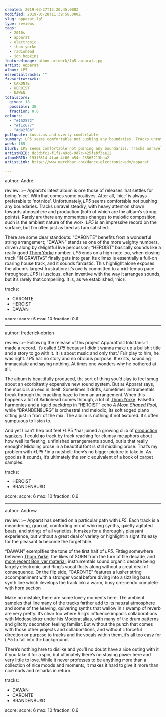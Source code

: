 ```yaml
---
created: 2019-03-27T12:20:45.000Z
modified: 2019-03-28T11:39:58.000Z
slug: apparat-lp5
type: reviews
tags:
  - 2010s
  - apparat
  - electronic
  - thom yorke
  - radiohead
  - jon hopkins
featuredimage: album-artwork/lp5-apparat.jpg
artist: Apparat
album: LP5
essentialtracks: ""
favouritetracks:
  - CARONTE
  - HEROIST
  - DAWAN
totalscore:
  given: 18
  possible: 30
  fraction: 0.6
colours:
  - "#152572"
  - "#f1c677"
  - "#da2f8b"
pullquote: Luscious and overly comfortable
summary: LP5 seems comfortable not pushing any boundaries. Tracks unravel steadily, with heavy attention shown towards atmosphere and production (both of which are the album's strong points). Rarely are there any momentous changes to melodic composition, such is the ambient nature of the work.
week: 185
blurb: LP5 seems comfortable not pushing any boundaries. Tracks unravel steadily, with heavy attention shown towards atmosphere and production.
artistMBID: dc3dbfc1-f1f1-49c6-9d7c-425fabf3ae12
albumMBID: 193f5514-4fad-4f60-b54c-23565213baa2
artistLink: https://www.merchbar.com/dance-electronic-edm/apparat

---
```


author: André

review: >-
  Apparat’s latest album is one those of releases that settles for being ‘nice’. With that comes some positives. After all, ‘nice’ is always preferable to ‘not nice’. Unfortunately, *LP5* seems comfortable not pushing any boundaries. Tracks unravel steadily, with heavy attention shown towards atmosphere and production (both of which are the album’s strong points). Rarely are there any momentous changes to melodic composition, such is the ambient nature of the work. *LP5* is an impressive record on the surface, but I’m often just as tired as I am satisfied.

  There are some clear standouts: “CARONTE” benefits from a wonderful string arrangement; “DAWAN” stands as one of the more weighty numbers, driven along by delightful live percussion; “HEROIST” basically sounds like a really good [Thom Yorke](/reviews/thom-yorke-the-eraser/) number. *LP5* ends on a high note too, when closing track “IN GRAVITAS” finally gets into gear. Its climax is essentially a full-on roaring house track, and it sounds fantastic. This highlight alone exposes the album’s largest frustration: it’s overly committed to a mid-tempo pace throughout. *LP5* is luscious, often inventive with the way it arranges sounds, but it’s rarely that compelling. It is, as we established, ‘nice’.

tracks:
  - CARONTE
  - ­­HEROIST
  - ­­DAWAN

score:
  score: 6
  max: 10
  fraction: 0.6

---
author: frederick-obrien

review: >-
  Following the release of this project Apparattold told fans: ‘I made a record. It’s called *LP5* because I didn’t wanna make up a bullshit title and a story to go with it. It is about music and only that.’ Fair play to him, he was right. *LP5* has no story and no obvious purpose. It exists, sounding immaculate and saying nothing. At times one wonders why he bothered at all.

  The album is beautifully produced, the sort of thing you’d play to feel smug about an exorbitantly expensive new sound system. But as Apparat says, the music is an end in itself. Sometimes it drifts, sometimes instrumentals break through the crackling haze to form an arrangement. When this happens a lot of Radiohead comes through, a lot of [Thom Yorke](/reviews/thom-yorke-the-eraser/). Falsetto harmonies and a liquid backdrop in “HEROIST” echo [*A Moon Shaped Pool*](/reviews/radiohead-a-moon-shaped-pool/), while “BRANDENBURG” is orchestral and melodic, its soft edged piano sitting just in front of the mix. The album is nothing if not textured. It’s often sumptuous to listen to.

  And yet I can’t help but feel *LP5 *has joined a growing club of [production wankers](/reviews/jon-hopkins-singularity/). I could go track by track reaching for clumsy metaphors about how well its fleeting, unfinished arrangements sound, but is that really enough? Middling prose in a beautiful font is still middling prose. That’s my problem with *LP5 *in a nutshell; there’s no bigger picture to take in. As good as it sounds, it’s ultimately the sonic equivalent of a book of carpet samples.

tracks:
  - HEROIST
  - ­­BRANDENBURG

score:
  score: 6
  max: 10
  fraction: 0.6

---
author: Andrew

review: >-
  Apparat has settled on a particular path with *LP5*. Each track is a meandering, gradual, comforting mix of whirring synths, quietly agitated beats, and strings of all varieties. It makes for a thoroughly pleasant experience, but without a great deal of variety or highlight in sight it’s easy for the pleasant to become the forgettable.

  “DAWAN” exemplifies the tone of the first half of *LP5*. Fitting somewhere between [Thom Yorke](/reviews/thom-yorke-the-eraser/), the likes of SOHN from the turn of the decade, and [more recent Bon Iver material](/reviews/bon-iver-22-a-million/), instrumentals sound organic despite being largely electronic, and Ring’s vocal floats along without a great deal of consequence. On the flip side, “CARONTE” features a lusher string accompaniment with a stronger vocal before diving into a sizzling bass synth line which develops the track into a warm, busy crescendo complete with horn section.

  Make no mistake, there are some lovely moments here. The ambient samples that line many of the tracks further add to its natural atmosphere and some of the heaving, quivering synths that wallow in a swamp of reverb are very pretty. It’s clear too where Ring’s influence impacts collaborations with Modeselektor under his Moderat alias, with many of the drum patterns and glitchy decoration feeling familiar. But without the punch that comes with those other projects and collaborations, and without a forceful direction or purpose to tracks and the vocals within them, it’s all too easy for *LP5* to fall into the background.

  There’s nothing here to dislike and you’ll no doubt have a nice outing with it if you take it for a spin, but ultimately there’s no staying power here and very little to love. While it never professes to be anything more than a collection of nice moods and moments, it makes it hard to give it more than nice nods and remarks in return.

tracks:
  - DAWAN
  - ­­CARONTE
  - ­­BRANDENBURG
  
score:
  score: 6
  max: 10
  fraction: 0.6
